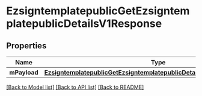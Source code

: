 # EzsigntemplatepublicGetEzsigntemplatepublicDetailsV1Response

## Properties
Name | Type | Description | Notes
------------ | ------------- | ------------- | -------------
**mPayload** | [**EzsigntemplatepublicGetEzsigntemplatepublicDetailsV1ResponseMPayload***](EzsigntemplatepublicGetEzsigntemplatepublicDetailsV1ResponseMPayload.md) |  | 

[[Back to Model list]](../README.md#documentation-for-models) [[Back to API list]](../README.md#documentation-for-api-endpoints) [[Back to README]](../README.md)


